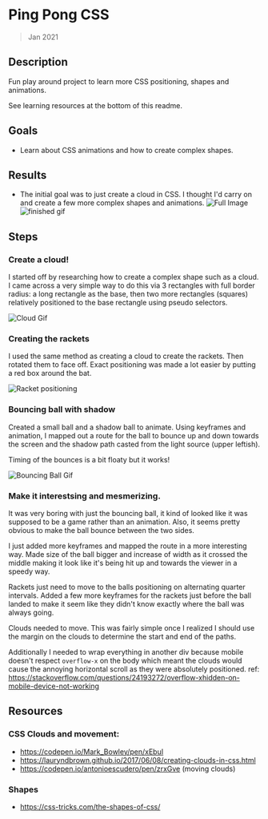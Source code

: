 # Ping Pong CSS
> Jan 2021

## Description
Fun play around project to learn more CSS positioning, shapes and animations. 

See learning resources at the bottom of this readme.

## Goals
* Learn about CSS animations and how to create complex shapes.

## Results
* The initial goal was to just create a cloud in CSS. I thought I'd carry on and create a few more complex shapes and animations.
![Full Image](https://user-images.githubusercontent.com/15721687/105628045-9601cf00-5e8e-11eb-9ad9-2c437eb89c7b.png)
![finished gif](https://user-images.githubusercontent.com/15721687/106345344-96252300-6303-11eb-9ce2-3ce6b6e5fd74.gif)
## Steps

### Create a cloud!

I started off by researching how to create a complex shape such as a cloud. I came across a very simple way to do this via 3 rectangles with full border radius: a long rectangle as the base, then two more rectangles (squares) relatively positioned to the base rectangle using pseudo selectors. 

![Cloud Gif](https://user-images.githubusercontent.com/15721687/105627436-1a525300-5e8b-11eb-8738-ef970cbc99d7.gif)

### Creating the rackets

I used the same method as creating a cloud to create the rackets. Then rotated them to face off. Exact positioning was made a lot easier by putting a red box around the bat.

![Racket positioning](https://user-images.githubusercontent.com/15721687/105627896-9057b980-5e8d-11eb-9162-41d9b23adfe1.png)

### Bouncing ball with shadow

Created a small ball and a shadow ball to animate. Using keyframes and animation, I mapped out a route for the ball to bounce up and down towards the screen and the shadow path casted from the light source (upper leftish). 

Timing of the bounces is a bit floaty but it works! 

![Bouncing Ball Gif](https://user-images.githubusercontent.com/15721687/105627970-1e33a480-5e8e-11eb-8f5b-564f8b20333b.gif)

### Make it interestsing and mesmerizing.

It was very boring with just the bouncing ball, it kind of looked like it was supposed to be a game rather than an animation. Also, it seems pretty obvious to make the ball bounce between the two sides. 

I just added more keyframes and mapped the route in a more interesting way. Made size of the ball bigger and increase of width as it crossed the middle making it look like it's being hit up and towards the viewer in a speedy way.

Rackets just need to move to the balls positioning on alternating quarter intervals. Added a few more keyframes for the rackets just before the ball landed to make it seem like they didn't know exactly where the ball was always going. 

Clouds needed to move. This was fairly simple once I realized I should use the margin on the clouds to determine the start and end of the paths. 

Additionally I needed to wrap everything in another div because mobile doesn't respect `overflow-x` on the body which meant the clouds would cause the annoying horizontal scroll as they were absolutely positioned. ref: https://stackoverflow.com/questions/24193272/overflow-xhidden-on-mobile-device-not-working

## Resources
### CSS Clouds and movement:
* https://codepen.io/Mark_Bowley/pen/xEbuI
* https://lauryndbrown.github.io/2017/06/08/creating-clouds-in-css.html
* https://codepen.io/antonioescudero/pen/zrxGve (moving clouds)

### Shapes
* https://css-tricks.com/the-shapes-of-css/
